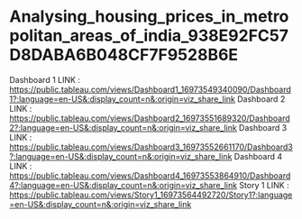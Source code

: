 # Analysing_housing_prices_in_metropolitan_areas_of_india_938E92FC57D8DABA6B048CF7F9528B6E
Dashboard 1 LINK : https://public.tableau.com/views/Dashboard1_16973549340090/Dashboard1?:language=en-US&:display_count=n&:origin=viz_share_link
Dashboard 2 LINK : https://public.tableau.com/views/Dashboard2_16973551689320/Dashboard2?:language=en-US&:display_count=n&:origin=viz_share_link
Dashboard 3 LINK : https://public.tableau.com/views/Dashboard3_16973552661170/Dashboard3?:language=en-US&:display_count=n&:origin=viz_share_link
Dashboard 4 LINK : https://public.tableau.com/views/Dashboard4_16973553864910/Dashboard4?:language=en-US&:display_count=n&:origin=viz_share_link
Story 1     LINK : https://public.tableau.com/views/Story1_16973564492720/Story1?:language=en-US&:display_count=n&:origin=viz_share_link

